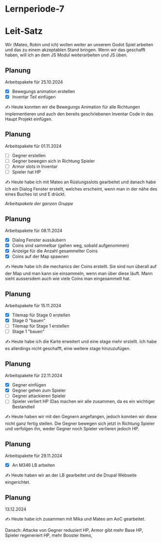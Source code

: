 # Lernperiode-7

# Leit-Satz
Wir (Mateo, Robin und ich) wollen weiter an unserem Godot Spiel arbeiten und das zu einem akzeptablen Stand bringen. Wenn wir das geschafft haben, will ich an dem JS Modul weiterarbeiten und JS üben. 

## Planung
Arbeitspakete für 25.10.2024

- [X] Bewegungs animation erstellen
- [X] Inventar Teil einfügen

✍️ Heute konnten wir die Bewegungs Animation für alle Richtungen implementieren und auch den bereits geschriebenen Inventar Code in das Haupt Projekt einfügen.

## Planung
Arbeitspakete für 01.11.2024

- [ ] Gegner erstellen
- [ ] Gegner bewegen sich in Richtung Spieler
- [ ] Armor slots in Inventar
- [ ] Spieler hat HP
      
✍️ Heute habe ich mit Mateo an Rüstungsslots gearbeitet und danach habe ich ein Dialog Fenster erstellt, welches erscheint, wenn man in der nähe des eines Buches ist und E drückt. 

*Arbeitspakete der ganzen Gruppe*

## Planung
Arbeitspakete für 08.11.2024

- [X] Dialog Fenster aussäubern
- [X] Coins sind sammelbar (gehen weg, sobald aufgenommen)
- [X] Anzeige für die Anzahl gesammelter Coins
- [X] Coins auf der Map spawnen

✍️ Heute habe ich die mechanics der Coins erstellt. Sie sind nun überall auf der Map und man kann sie einsammeln, wenn man über diese läuft. Mann sieht aussersdem auch wie viele Coins man eingesammelt hat. 

## Planung 
Arbeitspakete für 15.11.2024

- [x] Tilemap für Stage 0 erstellen
- [x] Stage 0 "bauen"
- [ ] Tilemap für Stage 1 erstellen
- [ ] Stage 1 "bauen"

✍️ Heute habe ich die Karte erweitert und eine stage mehr erstellt. Ich habe es allerdings nicht geschafft, eine weitere stage hinzuzufügen. 

## Planung
Arbeitspakete für 22.11.2024

- [X] Gegner einfügen
- [X] Gegner gehen zum Spieler
- [ ] Gegner attackieren Spieler
- [ ] Spieler verliert HP
(Das machen wir alle zusammen, da es ein wichtiger Bestandteil 

✍️ Heute haben wir mit den Gegnern angefangen, jedoch konnten wir diese nicht ganz fertig stellen. Die Gegner bewegen sich jetzt in Richtung Spieler und verfolgen ihn, weder Gegner noch Spieler verlieren jedoch HP.

## Planung
Arbeitspakete für 29.11.2024
- [X] An M346 LB arbeiten

✍️ Heute haben wir an der LB gearbeitet und die Drupal Webseite eingerichtet.

## Planung
13.12.2024

✍️ Heute habe ich zusammen mit Mika und Mateo am AoC gearbeitet. 



Danach: Attacke von Gegner reduziert HP, Armor gibt mehr Base HP, Spieler regeneriert HP, mehr Booster Items, 
